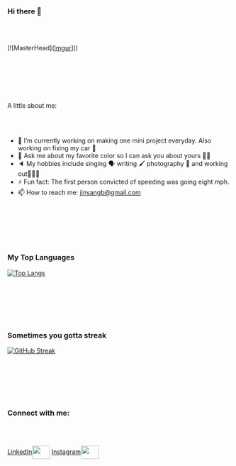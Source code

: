 ### Hi there 👋
<br/>
<br/>

[![MasterHead]([Imgur](https://imgur.com/gjIFn2T)]()

<br/>
<br/>
<br/>
<br/>
<br/>

<!-- **jinyangb/jinyangb** is a ✨ _special_ ✨ repository because its `README.md` (this file) appears on your GitHub profile. -->

A little about me:

<br/>
<br/>

- 🔭 I’m currently working on making one mini project everyday. Also working on fixing my car 🚙
- 💬 Ask me about my favorite color so I can ask you about yours 🙌🏼
- 🔈 My hobbies include singing 🗣 writing 🖌 photography 📸 and working out🏋🏻‍♀️
- ⚡ Fun fact: The first person convicted of speeding was going eight mph.
- 📫 How to reach me: jinyangb@gmail.com


<br/>
<br/>
<br/>
<br/>
<br/>

### My Top Languages
[![Top Langs](https://github-readme-stats.vercel.app/api/top-langs/?username=anuraghazra)](https://github.com/jinyangb/github-readme-stats)


<br/>
<br/>
<br/>
<br/>
<br/>

### Sometimes you gotta streak

[![GitHub Streak](https://github-readme-streak-stats.herokuapp.com/?user=jinyangb)](https://git.io/streak-stats)


<br/>
<br/>
<br/>
<br/>
<br/>

<h3 align="left">Connect with me:</h3>

<br/>
<br/>

<p align="left">
<a href="https://www.linkedin.com/in/jinyangb/" target="blank">LinkedIn<img align="center" src="https://cdn.jsdelivr.net/npm/simple-icons@3.0.1/icons/linkedin.svg" alt="" height="30" width="40" /></a>
<a href="https://www.instagram.com/jy.foto/" target="blank">Instagram<img align="center" src="https://cdn.jsdelivr.net/npm/simple-icons@3.0.1/icons/instagram.svg" alt="" height="30" width="40" /></a>
</p>
</p>
<br/>
<br/>
<br/>
